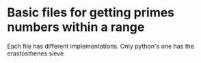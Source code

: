 # Basic files for getting primes numbers within a range
Each file has different implementations. Only python's one has the erastosthenes sieve

